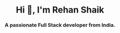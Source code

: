 <h1 align="center">Hi 👋, I'm Rehan Shaik</h1>
<h3 align="center">A passionate Full Stack developer from India.</h3>

<!---
![Alt text](https://spotify-recently-played-readme.vercel.app/api?user=v3kjlberb7xxps9e5rwofnkvc)
-->
